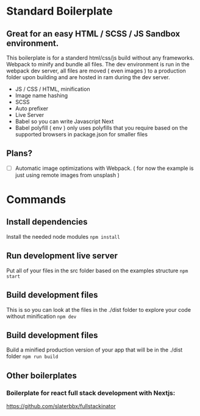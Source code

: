 # Standard Boilerplate
## Great for an easy HTML / SCSS / JS Sandbox environment.
This boilerplate is for a standerd html/css/js build without any frameworks. Webpack to minify and bundle all files. The dev environment is run in the webpack dev server, all files are moved ( even images ) to a production folder upon building and are hosted in ram during the dev server.

- JS / CSS / HTML, minification
- Image name hashing
- SCSS
- Auto prefixer
- Live Server
- Babel so you can write Javascript Next
- Babel polyfill ( env ) only uses polyfills that you require based on the supported browsers in package.json for smaller files

## Plans?

- [ ] Automatic image optimizations with Webpack. ( for now the example is just using remote images from unsplash )

# Commands

## Install dependencies
Install the needed node modules
`npm install`

## Run development live server
Put all of your files in the src folder based on the examples structure
`npm start`

## Build development files
This is so you can look at the files in the ./dist folder to explore your code without minification
`npm dev`

## Build development files
Build a minified production version of your app that will be in the ./dist folder
`npm run build`


## Other boilerplates  
### Boilerplate for react full stack development with Nextjs:
https://github.com/slaterbbx/fullstackinator

